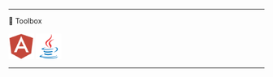 -------------------------------------------------------------------------------------------------------------
🧰 Toolbox
<br>
<br>
<img src="https://github.com/devicons/devicon/blob/master/icons/angularjs/angularjs-plain.svg" alt="Angular Logo" width="50" height="50"/>
<img src="https://github.com/devicons/devicon/blob/master/icons/java/java-original.svg" alt="Java Logo" width="50" height="50"/>

-------------------------------------------------------------------------------------------------------------
